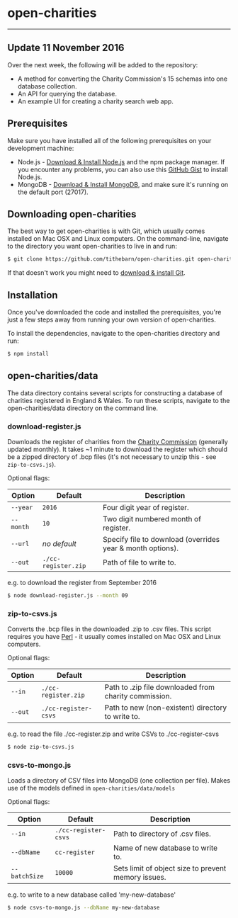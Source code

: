 # open-charities

----
## Update 11 November 2016
Over the next week, the following will be added to the repository:

* A method for converting the Charity Commission's 15 schemas into one database collection.
* An API for querying the database.
* An example UI for creating a charity search web app.


## Prerequisites
Make sure you have installed all of the following prerequisites on your development machine:

* Node.js - [Download & Install Node.js](https://nodejs.org/en/download/) and the npm package manager. If you encounter any problems, you can also use this [GitHub Gist](https://gist.github.com/isaacs/579814) to install Node.js.
* MongoDB - [Download & Install MongoDB](http://www.mongodb.org/downloads), and make sure it's running on the default port (27017).

## Downloading open-charities
The best way to get open-charities is with Git, which usually comes installed on Mac OSX and Linux computers.  On the command-line, navigate to the directory you want open-charities to live in and run:
```bash
$ git clone https://github.com/tithebarn/open-charities.git open-charities
```
If that doesn't work you might need to [download & install Git](https://git-scm.com/downloads).

## Installation
Once you've downloaded the code and installed the prerequisites, you're just a few steps away from running your own version of open-charities.

To install the dependencies, navigate to the open-charities directory and run:
```bash
$ npm install
```

## open-charities/data
The data directory contains several scripts for constructing a database of charities registered in England & Wales.  To run these scripts, navigate to the open-charities/data directory on the command line.

### download-register.js
Downloads the register of charities from the [Charity Commission](http://data.charitycommission.gov.uk/) (generally updated monthly).  It takes ~1 minute to download the register which should be a zipped directory of .bcp files (it's not necessary to unzip this - see `zip-to-csvs.js`).

Optional flags:

Option       |    Default              | Description
---          | ---                     | ---
`--year`     |    `2016`               | Four digit year of register.
`--month`    |    `10`                 | Two digit numbered month of register.
`--url`      |    *no default*         | Specify file to download (overrides year & month options).
`--out`      |    `./cc-register.zip`  | Path of file to write to.

e.g. to download the register from September 2016

```bash
$ node download-register.js --month 09
```

### zip-to-csvs.js
Converts the .bcp files in the downloaded .zip to .csv files.
This script requires you have [Perl](https://www.perl.org/get.html) - it usually comes installed on Mac OSX and Linux computers.

Optional flags:

Option     |    Default                | Description
---        | ---                       | ---
`--in`     |    `./cc-register.zip`    | Path to .zip file downloaded from charity commission.
`--out`    |    `./cc-register-csvs`   | Path to new (non-existent) directory to write to.

e.g. to read the file ./cc-register.zip and write CSVs to ./cc-register-csvs

```bash
$ node zip-to-csvs.js
```

### csvs-to-mongo.js
Loads a directory of CSV files into MongoDB (one collection per file).  Makes use of the models defined in `open-charities/data/models`

Optional flags:

Option          |    Default                | Description
---             | ---                       | ---
`--in`          |    `./cc-register-csvs`   | Path to directory of .csv files.
`--dbName`      |    `cc-register`          | Name of new database to write to.
`--batchSize`   |    `10000`                | Sets limit of object size to prevent memory issues.

e.g. to write to a new database called 'my-new-database'

```bash
$ node csvs-to-mongo.js --dbName my-new-database
```
